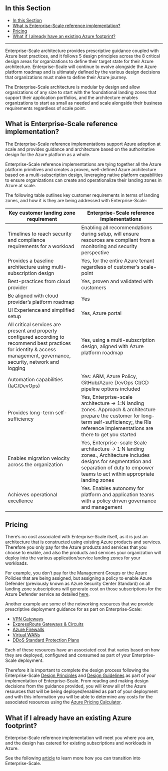 ## In this Section

- [In this Section](#in-this-section)
- [What is Enterprise-Scale reference implementation?](#what-is-enterprise-scale-reference-implementation)
- [Pricing](#pricing)
- [What if I already have an existing Azure footprint?](#what-if-i-already-have-an-existing-azure-footprint)

---
Enterprise-Scale architecture provides prescriptive guidance coupled with Azure best practices, and it follows 5 design principles across the 8 critical design areas for organizations to define their target state for their Azure architecture. Enterprise-Scale will continue to evolve alongside the Azure platform roadmap and is ultimately defined by the various design decisions that organizations must make to define their Azure journey.

The Enterprise-Scale architecture is modular by design and allow organizations of any size to start with the foundational landing zones that support their application portfolios, and the architecture enables organizations to start as small as needed and scale alongside their business requirements regardless of scale point.

## What is Enterprise-Scale reference implementation?

The Enterprise-Scale reference implementations support Azure adoption at scale and provides guidance and architecture based on the authoritative design for the Azure platform as a whole.

Enterprise-Scale reference implementations are tying together all the Azure platform primitives and creates a proven, well-defined Azure architecture based on a multi-subscription design, leveraging native platform capabilities to ensure organizations can create and operationalize their landing zones in Azure at scale.

The following table outlines key customer requirements in terms of landing zones, and how it is they are being addressed with Enterprise-Scale:

| **Key customer landing zone requirement**                    | **Enterprise-Scale reference implementations**               |
| ------------------------------------------------------------ | ------------------------------------------------------------ |
| Timelines to reach security and compliance requirements for a workload | Enabling all recommendations during setup, will ensure resources are compliant from a monitoring and security perspective |
| Provides a baseline architecture using multi-subscription design | Yes, for the entire Azure tenant regardless of customer’s scale-point |
| Best-practices from cloud provider                           | Yes, proven and validated with customers                     |
| Be aligned with cloud provider’s platform roadmap            | Yes                                                          |
| UI Experience and simplified setup                           | Yes, Azure portal                                            |
| All critical services are present and properly configured according to recommend best practices for identity & access management, governance, security, network and logging | Yes, using a multi-subscription design, aligned with Azure platform roadmap |
| Automation capabilities (IaC/DevOps)                         | Yes: ARM, Azure Policy, GitHub/Azure DevOps CI/CD pipeline options included |
| Provides long-term self-sufficiency                          | Yes, Enterprise-scale architecture -> 1:N landing zones. Approach & architecture prepare the customer for long-term self-sufficiency;, the RIs reference implementations are there to get you started |
| Enables migration velocity across the organization           | Yes, Enterprise-scale Scale architecture -> 1:N landing zones., Architecture includes designs for segmentation and separation of duty to empower teams to act within appropriate landing zones |
| Achieves operational excellence                              | Yes. Enables autonomy for platform and application teams with a policy driven governance and management |

## Pricing

There’s no cost associated with Enterprise-Scale itself, as it is just an architecture that is constructed using existing Azure products and services. Therefore you only pay for the Azure products and services that you choose to enable, and also the products and services your organization will deploy into the various application/service landing zones for your workloads.

For example, you don’t pay for the Management Groups or the Azure Policies that are being assigned, but assigning a policy to enable Azure Defender (previously known as Azure Security Center Standard) on all landing zone subscriptions will generate cost on those subscriptions for the Azure Defender service as detailed [here](https://azure.microsoft.com/pricing/details/azure-defender/).

Another example are some of the networking resources that we provide prescriptive deployment guidance for as part on Enterprise-Scale:

- [VPN Gateways](https://azure.microsoft.com/pricing/details/vpn-gateway/)
- [ExpressRoute Gateways & Circuits](https://azure.microsoft.com/pricing/details/expressroute/)
- [Azure Firewalls](https://azure.microsoft.com/pricing/details/azure-firewall/)
- [Virtual WANs](https://azure.microsoft.com/pricing/details/virtual-wan/)
- [DDoS Standard Protection Plans](https://azure.microsoft.com/pricing/details/ddos-protection/)

Each of these resources have an associated cost that varies based on how they are deployed, configured and consumed as part of your Enterprise-Scale deployment.

Therefore it is important to complete the design process following the Enterprise-Scale [Design Principles](https://docs.microsoft.com/azure/cloud-adoption-framework/ready/enterprise-scale/design-principles) and [Design Guidelines](https://docs.microsoft.com/azure/cloud-adoption-framework/ready/enterprise-scale/design-guidelines) as part of your implementation of Enterprise-Scale. From reading and making design decisions from the guidance provided, you will know all of the Azure resources that will be being deployed/enabled as part of your deployment and with this information you will be able to determine any costs for the associated resources using the [Azure Pricing Calculator](https://azure.microsoft.com/pricing/calculator/).

## What if I already have an existing Azure footprint?

Enterprise-Scale reference implementation will meet you where you are, and the design has catered for existing subscriptions and workloads in Azure.

See the following [article](https://docs.microsoft.com/en-us/azure/cloud-adoption-framework/ready/enterprise-scale/transition) to learn more how you can transition into Enterprise-Scale.